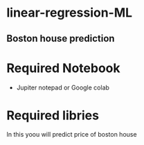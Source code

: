 # linear-regression-ML
## Boston house prediction
# Required Notebook
* Jupiter notepad or Google colab
# Required libries
In this yoou will predict price of boston house
